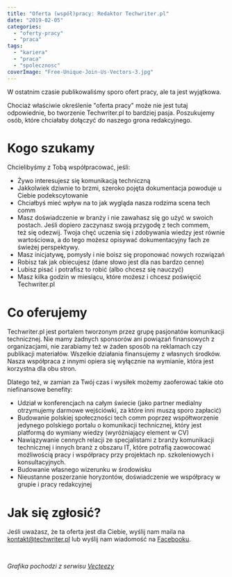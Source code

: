 ```yaml
---
title: "Oferta (współ)pracy: Redaktor Techwriter.pl"
date: "2019-02-05"
categories: 
  - "oferty-pracy"
  - "praca"
tags: 
  - "kariera"
  - "praca"
  - "spolecznosc"
coverImage: "Free-Unique-Join-Us-Vectors-3.jpg"
---
```


W ostatnim czasie publikowaliśmy sporo ofert pracy, ale ta jest wyjątkowa.

Chociaż właściwie określenie "oferta pracy" może nie jest tutaj odpowiednie, bo tworzenie Techwriter.pl to bardziej pasja. Poszukujemy osób, które chciałaby dołączyć do naszego grona redakcyjnego.

# Kogo szukamy

Chcielibyśmy z Tobą współpracować, jeśli:

- Żywo interesujesz się komunikacją techniczną
- Jakkolwiek dziwnie to brzmi, szeroko pojęta dokumentacja powoduje u Ciebie podekscytowanie
- Chciałbyś mieć wpływ na to jak wygląda nasza rodzima scena tech comm
- Masz doświadczenie w branży i nie zawahasz się go użyć w swoich postach. Jeśli dopiero zaczynasz swoją przygodę z tech commem, też się odezwij. Twoja chęć uczenia się i zdobywania wiedzy jest równie wartościowa, a do tego możesz opisywać dokumentacyjny fach ze świeżej perspektywy.
- Masz inicjatywę, pomysły i nie boisz się proponować nowych rozwiązań
- Robisz tak jak obiecujesz (dane słowo jest dla nas bardzo cenne)
- Lubisz pisać i potrafisz to robić (albo chcesz się nauczyć)
- Masz kilka godzin w miesiącu, które możesz i chcesz poświęcić Techwriter.pl

# Co oferujemy

Techwriter.pl jest portalem tworzonym przez grupę pasjonatów komunikacji technicznej. Nie mamy żadnych sponsorów ani powiązań finansowych z organizacjami, nie zarabiamy też w żaden sposób na reklamach czy publikacji materiałów. Wszelkie działania finansujemy z własnych środków. Nasza współpraca z innymi opiera się wyłącznie na wymianie, która jest korzystna dla obu stron.

Dlatego też, w zamian za Twój czas i wysiłek możemy zaoferować takie oto niefinansowe benefity:

- Udział w konferencjach na całym świecie (jako partner medialny otrzymujemy darmowe wejściówki, za które inni muszą sporo zapłacić)
- Budowanie polskiej społeczności tech comm poprzez współtworzenie jedynego polskiego portalu o komunikacji technicznej, który jest platformą do wymiany wiedzy (wyróżniający element w CV)
- Nawiązywanie cennych relacji ze specjalistami z branży komunikacji technicznej i innych branż z obszaru IT, które potrafią zaowocować możliwością pracy i współpracy przy projektach np. szkoleniowych i konsultacyjnych.
- Budowanie własnego wizerunku w środowisku
- Nieustanne poszerzanie horyzontów, doświadczenie we współpracy w grupie i pracy redakcyjnej

# Jak się zgłosić?

Jeśli uważasz, że ta oferta jest dla Ciebie, wyślij nam maila na [kontakt@techwriter.pl](mailto:kontakt@techwriter.pl) lub wyślij nam wiadomość na [Facebooku](https://www.facebook.com/techwriterpl/).

 

_Grafika pochodzi z serwisu [Vecteezy](https://vecteezy.com)_
